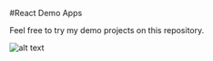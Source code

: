 #React Demo Apps

Feel free to try my demo projects on this repository.


![alt text](https://reactjs.org/logo-og.png)